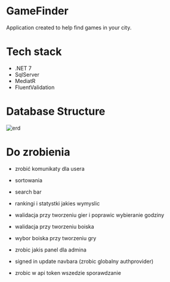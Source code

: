# GameFinder
Application created to help find games in your city.


# Tech stack
- .NET 7
- SqlServer
- MediatR
- FluentValidation

# Database Structure

![erd](https://user-images.githubusercontent.com/109426665/229372834-38826ebc-4e13-40e5-a497-fa600f431c4e.png)

# Do zrobienia

- zrobić komunikaty dla usera 

- sortowania
- search bar
- rankingi i statystki jakies wymyslic

- walidacja przy tworzeniu gier i poprawic wybieranie godziny
- walidacja przy tworzeniu boiska
- wybor boiska przy tworzeniu gry 

- zrobic jakis panel dla admina
- signed in update navbara (zrobic globalny authprovider)
- zrobic w api token wszedzie sporawdzanie
